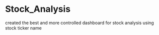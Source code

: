 # Stock_Analysis
created the best and more controlled dashboard for stock analysis using stock ticker name
